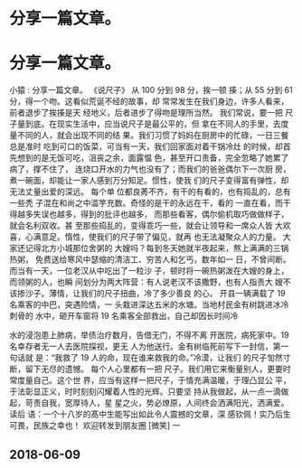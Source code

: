 # 分享一篇文章。

# 分享一篇文章。

小猿 : 分享一篇文章。 《说尺子》 从 100 分到 98 分，挨一顿 揍；从 55 分到 61 分，得一个吻。这看似荒诞不经的故事，却 常常发生在我们身边，许多人看来，前者退步了挨揍是天 经地义，后者进步了得吻是理所当然。 我们常说，要一把 尺子量到底。在现实生活中，应当说尺子是最公平的，但 拿在不同人的手里，去度量不同的人，就会出现不同的结 果。我们习惯了妈妈在厨房中的忙碌，一日三餐总是准时 吃到可口的饭菜，可当有一天，我们回家面对着干锅冷灶 的时候，却首先想到的是无饭可吃，沮丧之余，面露愠 色，甚至开口责备，完全忽略了她累了病了，撑不住了， 连烧口开水的力气也没有了；而我们的爸爸偶尔下一次厨 房，煮一碗面，却能让一家人感到万分知足。惯性，使我 们的尺子变得富有弹性，却无法丈量出爱的深远。 每个单 位都良莠不齐，有干的有看的，也有捣乱的，总有一些秃 子混在和尚之中滥竽充数。奇怪的是干的永远在干，看的 一直在看，而干得越多失误也越多，得到的批评也越多， 而那些看客，偶尔偷机取巧做做样子，就会名利双收。甚 至那些捣乱的，变得乖巧一些，就会让领导和一席众人皆 大欢喜，心满意足。惰性，使我们的尺子带了偏见，就再 也无法凝聚众人的力量。 大家还记得北方小城那位舍粥的 大嫂吗？每到冬天她就半夜起来，熬上满满的三锅热粥， 免费送给寒风中瑟缩的清洁工、穷苦人和乞丐，数年如一 日，不曾间断。而当有一天，一位老汉从中吃出了一粒沙 子，顿时将一碗热粥泼在大嫂的身上，而领粥的人，也瞬 间划分为两大阵营：有人说老汉不该撒野，也有人指责大 嫂不该掺沙子。薄情，让我们的尺子扭曲，冷了多少善良 的心。 开县一辆满载了 19 名乘客的中巴，突遇险情，一 头栽进深达五米的水塘。当地村民金有树跳进冰冷刺骨的 水中，砸开车窗将 19 名乘客全部救出，自己却因长时间冷

水的浸泡患上肺病，举债治疗数月，告借无门，不得不离 开医院，病死家中。19 名幸存者无一人去医院探视，更无 人为他送行。金有树临死前写下一封信，第一句话就 是：“我救了 19 人的命，现在谁来救我的命。”冷漠，让我们 的尺子訇然寸断，留下无尽的遗憾。 每个人心里都有一把 尺子。我们用它来衡量别人，更要时常度量自己。这个世 界，应当有这样一把尺子，于情充满温暖，于理凸显公 平，于法彰显正义，时时刻刻闪耀着人性的光辉。只要坚 持从我做起，从一点一滴做起，苛责自我，宽厚待人，星 星之火，势必燎原，人间终会洒满阳光，洒满爱。 读后 语：一个十八岁的髙中生能写出如此令人震撼的文章，深 感钦佩！实乃后生可畏，民族之幸也！ 欢迎转发到朋友圈 [微笑] 一

## 2018-06-09